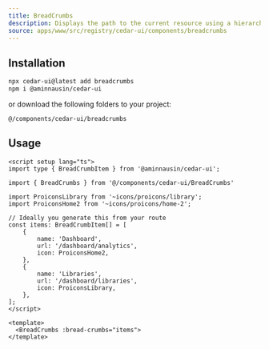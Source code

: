 ```yaml
---
title: BreadCrumbs
description: Displays the path to the current resource using a hierarchy of links and icons.
source: apps/www/src/registry/cedar-ui/components/breadcrumbs
---
```


<ComponentPreview name="BreadCrumbsDemo" />

## Installation

```bash
npx cedar-ui@latest add breadcrumbs
npm i @aminnausin/cedar-ui
```

or download the following folders to your project:

`@/components/cedar-ui/breadcrumbs`

## Usage

```vue
<script setup lang="ts">
import type { BreadCrumbItem } from '@aminnausin/cedar-ui';

import { BreadCrumbs } from '@/components/cedar-ui/BreadCrumbs'

import ProiconsLibrary from '~icons/proicons/library';
import ProiconsHome2 from '~icons/proicons/home-2';

// Ideally you generate this from your route
const items: BreadCrumbItem[] = [
    {
        name: 'Dashboard',
        url: '/dashboard/analytics',
        icon: ProiconsHome2,
    },
    {
        name: 'Libraries',
        url: '/dashboard/libraries',
        icon: ProiconsLibrary,
    },
];
</script>

<template>
  <BreadCrumbs :bread-crumbs="items">
</template>
```
